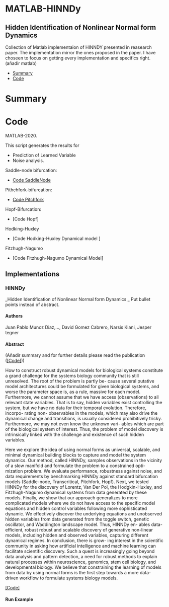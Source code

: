 <p align="center">

# MATLAB-HINNDy

## Hidden Identification of Nonlinear Normal form Dynamics 

Collection of Matlab implementaion of HINNDY presented in reasearch paper. The implementation mirror the ones proposed in the paper. I have choseen to focus on getting every implementation and specifics right.
(añadir matlab)

* [Summary](#Summary)
* [Code](#Code)

# Summary
  
# Code
  
MATLAB-2020.

This script generates the results for 
  * Prediction of Learned Variable
  * Noise analysis. 
  
Saddle-node bifurcation:
* [Code SaddleNode](https://github.com/munozdjp/HINNDy-/blob/main/HINNDy__Code/SaddleNodeLeft2Rigth.m)
  
Pithchfork-bifurcation:
* [Code Pitchfork](https://github.com/munozdjp/HINNDy-/blob/main/HINNDy__Code/Hopf_fit_withobservedVariablesNonNormal.m)

Hopf-Bifurcation:
* [Code Hopf]

Hodking-Huxley
* [Code Hodking-Huxley Dynamical model ]

Fitzhugh-Nagumo
* [Code Fitzhugh-Nagumo Dynamical Model]


## Implementations   

### HINNDy
_Hidden Identification of Nonlinear Normal form Dynamics _
Put bullet points instead of abstract. 
#### Authors
Juan Pablo Munoz Diaz,..., David Gomez Cabrero, Narsis Kiani, Jesper tegner

#### Abstract
(Añadir summary and for further details please read the publication ([[Code]](https://github.com/munozdjp/HINNDY/tree/main/HINNDy__Code)))

How to construct robust dynamical models for biological systems constitute a grand challenge for the systems biology community that is still unresolved. The root of the problem is partly be- cause several putative model architectures could be formulated for given biological systems, and worse the parameter space is, as a rule, massive for each model. Furthermore, we cannot assume that we have access (observations) to all relevant state variables. That is to say, hidden variables exist controlling the system, but we have no data for their temporal evolution. Therefore, incorpo- rating non- observables in the models, which may also drive the dynamical change and transitions, is usually considered prohibitively tricky. Furthermore, we may not even know the unknown vari- ables which are part of the biological system of interest. Thus, the problem of model discovery is intrinsically linked with the challenge and existence of such hidden variables.

Here we explore the idea of using normal forms as universal, scalable, and minimal dynamical building blocks to capture and model the system dynamics. Our method, called HINNDy, samples observations in the vicinity of a slow manifold and formulate the problem to a constrained opti- mization problem. We evaluate performance, robustness against noise, and data requirements by benchmarking HINNDy against standard bifurcation models (Saddle-node, Transcritical, Pitchfork, Hopf). Next, we tested HINNDy for the discovery of Lorentz, Van Der Pol, the Hodgkin-Huxley, and Fitzhugh-Nagumo dynamical systems from data generated by these models. Finally, we show that our approach generalizes to more complicated models where we do not have access to the specific model equations and hidden control variables following more sophisticated dynamic. We effectively discover the underlying equations and unobserved hidden variables from data generated from the toggle switch, genetic oscillator, and Waddington landscape model.  Thus, HINNDy en- ables data-efficient, robust robust and scalable discovery of generative non-linear models, including hidden and observed variables, capturing different dynamical regimes. In conclusion, there is grow- ing interest in the scientific community in asking how artificial intelligence and machine learning can facilitate scientific discovery. Such a quest is increasingly going beyond data analysis and pattern detection, a need for robust methods to explain natural processes within neuroscience, genomics, stem cell biology, and developmental biology. We believe that constraining the learning of models from data by using normal forms is the first step towards a more data-driven workflow to formulate systems biology models.


[[Code]](https://github.com/munozdjp/HINNDY/tree/main/HINNDy__Code)

#### Run Example
```
```




